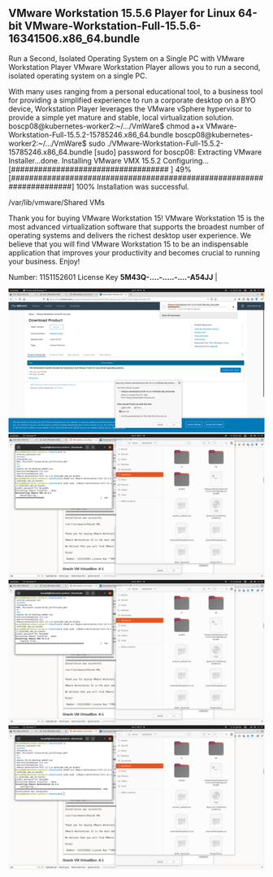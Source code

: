 ## VMware Workstation 15.5.6 Player for Linux 64-bit VMware-Workstation-Full-15.5.6-16341506.x86_64.bundle


Run a Second, Isolated Operating System on a Single PC with VMware Workstation Player VMware Workstation Player allows you to run a second, isolated operating system on a single PC. 

With many uses ranging from a personal educational tool, to a business tool for providing a simplified experience to run a corporate desktop on a BYO device, Workstation Player leverages the VMware vSphere hypervisor to provide a simple yet mature and stable, local virtualization solution.
boscp08@kubernetes-worker2:~/.../VmWare$ chmod a+x VMware-Workstation-Full-15.5.2-15785246.x86_64.bundle 
boscp08@kubernetes-worker2:~/.../VmWare$ sudo ./VMware-Workstation-Full-15.5.2-15785246.x86_64.bundle 
[sudo] password for boscp08: 
Extracting VMware Installer...done.
Installing VMware VMX 15.5.2
    Configuring...
[###################################                                   ]  49%
[######################################################################] 100%
Installation was successful.

/var/lib/vmware/Shared VMs

Thank you for buying VMware Workstation 15!
VMware Workstation 15 is the most advanced virtualization software that supports the broadest number of operating systems and delivers the richest desktop user experience.
We believe that you will find VMware Workstation 15 to be an indispensable application that improves your productivity and becomes crucial to running your business.
Enjoy!

 Number: 1151152601 License Key **5M43Q-....-.....-....-A54JJ** |
 

![tt](.//pictures/VMware-Workstation-Full-15.5.6-16341506-x86_64-bundle_00.png)
![tt](.//pictures/VMware-Workstation-Full-15.5.6-16341506-x86_64-bundle_01.png)
![tt](.//pictures/VMware-Workstation-Full-15.5.6-16341506-x86_64-bundle_02.png)
![tt](.//pictures/VMware-Workstation-Full-15.5.6-16341506-x86_64-bundle_03.png)
